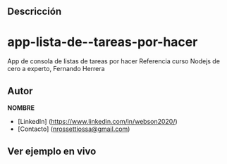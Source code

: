 
## Descricción

# app-lista-de--tareas-por-hacer
App de consola de listas de tareas por hacer
Referencia curso Nodejs de cero a experto, Fernando Herrera




## Autor
**NOMBRE**


* [LinkedIn] (https://www.linkedin.com/in/webson2020/)
* [Contacto] (nrossettiossa@gmail.com)



## Ver ejemplo en vivo




